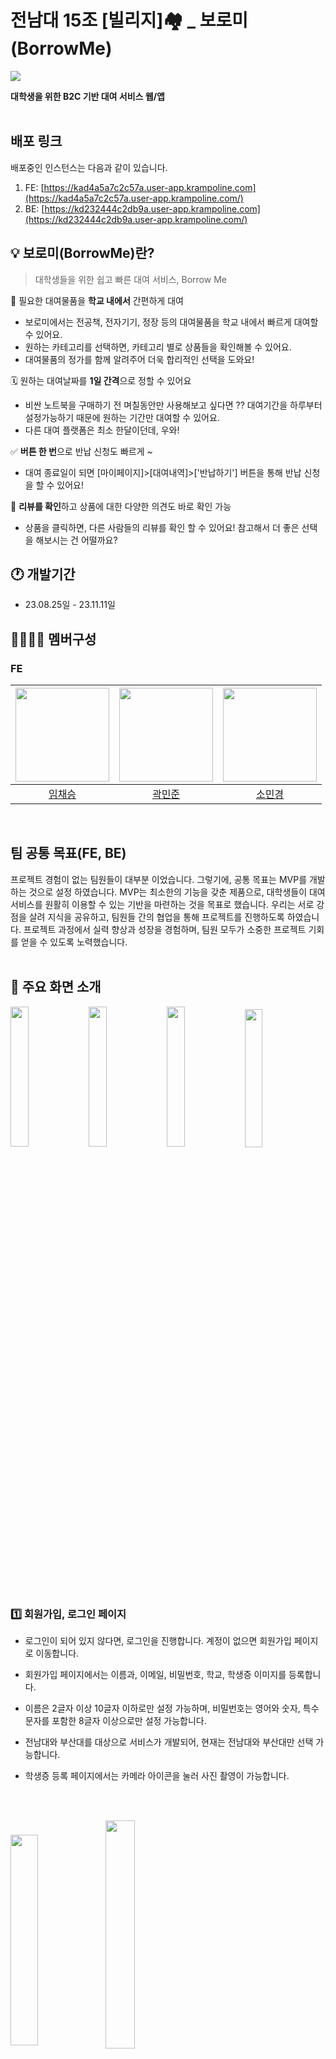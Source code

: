 # 전남대 15조 [빌리지]🏘️ \_ 보로미(BorrowMe)

<img src="https://i.postimg.cc/GhPt3vVh/001-1.png"><br/>

**대학생을 위한 B2C 기반 대여 서비스 웹/앱**
<br/><br/>

## 배포 링크

배포중인 인스턴스는 다음과 같이 있습니다.

1. FE: [https://kad4a5a7c2c57a.user-app.krampoline.com](https://kad4a5a7c2c57a.user-app.krampoline.com/)
2. BE: [https://kd232444c2db9a.user-app.krampoline.com](https://kd232444c2db9a.user-app.krampoline.com/)

## 💡 보로미(BorrowMe)란?

> 대학생들을 위한 쉽고 빠른 대여 서비스, Borrow Me

🏫 필요한 대여물품을 **학교 내에서** 간편하게 대여

- 보로미에서는 전공책, 전자기기, 정장 등의 대여물품을 학교 내에서 빠르게 대여할 수 있어요.
- 원하는 카테고리를 선택하면, 카테고리 별로 상품들을 확인해볼 수 있어요.
- 대여물품의 정가를 함께 알려주어 더욱 합리적인 선택을 도와요!

🗓️ 원하는 대여날짜를 **1일 간격**으로 정할 수 있어요

- 비싼 노트북을 구매하기 전 며칠동안만 사용해보고 싶다면 ?? 대여기간을 하루부터 설정가능하기 때문에 원하는 기간만 대여할 수 있어요.
- 다른 대여 플랫폼은 최소 한달이던데, 우와!

✅ **버튼 한 번**으로 반납 신청도 빠르게 ~

- 대여 종료일이 되면 [마이페이지]>[대여내역]>['반납하기'] 버튼을 통해 반납 신청을 할 수 있어요!

💬 **리뷰를 확인**하고 상품에 대한 다양한 의견도 바로 확인 가능

- 상품을 클릭하면, 다른 사람들의 리뷰를 확인 할 수 있어요! 참고해서 더 좋은 선택을 해보시는 건 어떨까요?
  </br>

## 🕐 개발기간

- 23.08.25일 - 23.11.11일
  <br/>

## 👩‍👩‍👧‍👦 멤버구성

### FE

| <img src="https://github.com/loopy-lim.png"  width="150" height="150"/> | <img src="https://github.com/mlnwns.png"  width="150" height="150"/> | <img src="https://github.com/minkonging.png"  width="150" height="150"/> |
| :---------------------------------------------------------------------: | :------------------------------------------------------------------: | :----------------------------------------------------------------------: |
|                 [임채승](https://github.com/loopy-lim)                  |                 [곽민준](https://github.com/mlnwns)                  |                 [소민경](https://github.com/minkonging)                  |

<br/>

## 팀 공통 목표(FE, BE)

프로젝트 경험이 없는 팀원들이 대부분 이었습니다. 그렇기에, 공통 목표는 MVP를 개발하는 것으로 설정 하였습니다. MVP는 최소한의 기능을 갖춘 제품으로, 대학생들이 대여 서비스를 원활히 이용할 수 있는 기반을 마련하는 것을 목표로 했습니다. 우리는 서로 강점을 살려 지식을 공유하고, 팀원들 간의 협업을 통해 프로젝트를 진행하도록 하였습니다. 프로젝트 과정에서 실력 향상과 성장을 경험하며, 팀원 모두가 소중한 프로젝트 기회를 얻을 수 있도록 노력했습니다.  
<br/>

## 🧾 주요 화면 소개

<p align="left">
  <img src="https://i.ibb.co/3cWDNKC/1.png" align="center" width="24%">
  <img src="https://i.ibb.co/Vvsnrcn/11.png" align="center" width="24%">
  <img src="https://i.ibb.co/zsyh75L/13.png" align="center" width="24%">
  <img src="https://i.ibb.co/NpzLkWL/15.png" align="center" width="23.8%">
</p>

### 1️⃣ 회원가입, 로그인 페이지

- 로그인이 되어 있지 않다면, 로그인을 진행합니다. 계정이 없으면 회원가입 페이지로 이동합니다.
- 회원가입 페이지에서는 이름과, 이메일, 비밀번호, 학교, 학생증 이미지를 등록합니다.
- 이름은 2글자 이상 10글자 이하로만 설정 가능하며, 비밀번호는 영어와 숫자, 특수문자를 포함한 8글자 이상으로만 설정 가능합니다.
- 전남대와 부산대를 대상으로 서비스가 개발되어, 현재는 전남대와 부산대만 선택 가능합니다.
- 학생증 등록 페이지에서는 카메라 아이콘을 눌러 사진 촬영이 가능합니다.

  <br/><br/>

<p align="left">
  <img src="https://i.ibb.co/8m8b5qM/image.png" align="center" width="29.4%">
  <img src="https://i.ibb.co/bXCq5z1/4.png" align="center" width="30.6%">
</p>

### 2️⃣ 메인화면, 상세 페이지

- 메인화면 좌측 상단의 메뉴 버튼을 클릭하면, 마이페이지, 대여내역으로 이동하는 버튼이 보여집니다.
- 메인화면에는 배너 이미지가 캐러셀로 보여집니다.
- 메인화면의 배너 아래에는 카테고리가 있는데, IT 카테고리를 클릭하면 현재로서는 노트북 목록이 보입니다.
- 메인화면에서는 상품 대표 이미지와, 가격, 상품명, 리뷰 갯수 등을 확인 할 수 있습니다.
- 상품을 클릭하면 상세 페이지로 이동합니다. 등록된 이미지가 캐러셀 형식으로 확인 가능합니다.
- 상세페이지에서는 작성된 리뷰를 확인 할 수 있고, 대여하기 버튼을 클릭해 대여 할 수 있습니다.

  <br/><br/>

<p align="left">
  <img src="https://i.ibb.co/z69RddV/5.png" align="center" width="30.1%">
  <img src="https://i.ibb.co/tK0ksgp/6.png" align="center" width="29.9%">
</p>

### 3️⃣ 대여∙결제 페이지

- 상세 페이지에서 대여하기 버튼을 클릭하면 대여 날짜를 선택 할 수 있는 페이지로 이동합니다.
- 대여를 시작할 날짜와 끝낼 날짜를 선택합니다. 대여 기간을 확인하고 결제하기 버튼을 선택해 결제합니다.
- 주문 금액보다 보유한 페이머니가 많다면 결제가 정상적으로 이루어집니다.
- 주문 금액보다 보유한 페이머니가 부족하다면, 페이머니 충전 페이지로 이동합니다.

  <br/><br/>

<p align="left">
  <img src="https://i.ibb.co/JtYh6bV/9.png" align="center" width="30.2%">
  <img src="https://i.ibb.co/TTc6htv/10.png" align="center" width="29.8%">
</p>

### 4️⃣ 검색∙충전 페이지

- 메인화면에서 검색 버튼을 누르면 검색 페이지로 이동하는데, 해당 페이지에서 갤럭시를 검색 한 결과입니다.
- 검색한 키워드에 관련된 상품들이 나열됩니다.
- 페이머니 충전 페이지에서는 출금과 충전이 가능합니다.
- 페이머니 출금, 충전 내역을 확인 할 수 있습니다.

  <br/><br/>

<p align="left">
  <img src="https://i.ibb.co/vJB0Nf6/2.png" align="center" width="30.1%">
  <img src="https://i.ibb.co/CbwnKhh/7.png" align="center" width="29.9%">
</p>

### 5️⃣ 대여내역∙리뷰 페이지

- 메인화면에서 좌측 상단의 메뉴 버튼을 통해 이동한 대여내역 페이지입니다.
- 대여하고 있는 품목과 반납까지 남은 기간, 대여 했던 품목 등을 확인 할 수 있습니다.
- 대여내역 페이지에서 이미 반납 한 물품의 경우 리뷰를 작성 할 수 있습니다.
- 리뷰 페이지에서는 별점을 선택 할 수 있고, 미리 주어진 문구들을 클릭해 손 쉽게 리뷰를 등록 할 수 있습니다.

  <br/><br/>

## 🧐 프로젝트 진행 과정 중 고민한 부분

1. 일관된 구조

- FE팀은 프로젝트의 일관된 구조를 유지하기 위해 여러 가이드라인과 원칙을 따르는 데 주력했습니다. 우선, 코드 작성 시 일관성 있는 네이밍 규칙을 사용하여 변수, 함수, 클래스 등의 이름을 명확하고 의미 있는 형태로 지정했습니다. 이를 통해 코드의 가독성을 높이고, 다른 팀원들이 코드를 이해하고 수정하기 쉽도록 했습니다.
- 또한, 코드 리뷰를 통해 팀원들 간의 의견을 공유하고 피드백을 주고받았습니다. 코드 리뷰를 통해 잠재적인 문제점을 발견하고 수정함으로써 일관된 구조를 유지하는 데 도움을 주었습니다. 팀원들은 상호간의 지속적인 의사소통을 통해 코드 품질을 유지하기 위해 노력했습니다.
- 폴더 구조: FE팀은 프로젝트의 확장성과 유지보수성을 높이기 위해 폴더 구조에 많은 신경을 써서 새로운 요구사항에 유동적이고 일관된 코드를 작성할 수 있었습니다. 자세한 폴더 구조에 대한 설명은 README 파일의 디렉토리 구조 섹션에서 확인하실 수 있습니다. README 파일을 참고하시면 각 폴더가 어떤 역할을 갖고 있으며, 코드의 구성과 조직에 대한 더 자세한 내용을 얻으실 수 있습니다.

2. 에러케이스

- 유효성 검사: 사용자 입력 등의 데이터를 처리할 때, 유효성 검사를 수행했습니다. 예를 들어, 사용자가 폼을 제출할 때 필수 필드가 비어있는지, 입력 형식이 올바른지 등을 확인하여 에러 케이스를 방지했습니다.
- 예외 처리: 예상치 못한 상황이 발생할 경우를 대비하여 예외 처리를 구현했습니다. 이를 통해 프로그램이 강제 종료되는 것을 방지하고, 오류 메시지를 통해 사용자에게 적절한 안내를 제공할 수 있었습니다.
- 에러 핸들링: API 호출이나 데이터 통신 과정에서 발생하는 에러를 핸들링하기 위해 노력했습니다. 네트워크 연결 오류, 서버 응답 오류 등에 대비하여 적절한 오류 처리 로직을 구현하고, 사용자에게 에러 메시지를 표시하여 원인과 해결 방법을 안내했습니다.

3. 컴포넌트를 어떤 기준으로 나누었을까?

- 기능적 분리: 각 컴포넌트는 특정 기능을 수행하도록 분리했습니다. 예를 들어, 로그인, 회원가입 폼, 상세 페이지, 결제하기 페이지 등과 같이 서로 다른 기능을 가진 컴포넌트들로 분리했습니다.
- 재사용성: 유사한 기능을 가지는 컴포넌트들은 재사용성을 고려하여 분리했습니다. 여러 페이지에서 사용되는 같은 컴포넌트는 공통으로 사용될 수 있어 common 폴더 내에 위치시켰으며, 재사용성을 높이기 위해 분리했습니다. 반복되지만 분기점이 있는 부분은 index로 빼서 쉽게 재사용 할 수 있도록 하였습니다. 이를 통해 유지보수가 쉽고 효율적인 개발을 할 수 있었습니다.
- 단일 책임 원칙: 각 컴포넌트는 한 가지 기능에 집중하여 단일 책임을 갖도록 설계했습니다. 이를 통해 컴포넌트의 역할과 책임을 명확하게 정의하고, 유지보수가 용이하게 했습니다.
- 확장성: 새로운 기능이 추가되어도 기존 컴포넌트를 수정하지 않고 새로운 컴포넌트를 추가할 수 있도록 설계했습니다.
  <br/>

## ⚙️ 기술 stack

[![stackticon](https://firebasestorage.googleapis.com/v0/b/stackticon-81399.appspot.com/o/images%2F1699624370376?alt=media&token=c29b1847-20e1-4610-8479-40d0b0d37290)](https://github.com/msdio/stackticon)

- react: 현재 배우고 있고, 모든 개발자가 사용할 수 있습니다.
- vite: DX가 훌륭하고 빠르게 사용할 수 있습니다.
- pnpm: 저장공간을 절약하고, 폭 넓은 명령어를 지원하는 pnpm을 사용하였습니다.
- jotai: 학습곡선이 매우 짧고, global store을 많이 사용할것 같지 않아서 atom스토어 기반인 jotai를 선택했습니다.
- tailwindcss: atom적인 css 기능이 매력적이라 선택했습니다.
- react-query: 무한 스크롤이나, 에러헨들링, 캐싱 등 다양한 기능이 매력 포인트라고 생각합니다.
- react-router-dom: 가장 많이 쓰고 있는 react-router를 이용하여 trouble슈팅에 용이하기 위해 선택하였습니다.
- capacitor: WEB base기반 APP을 개발하기 위해서는 거의 유일한 선택지라고 생각했습니다.
- axios: 폭넓은 기능 지원을 사용하기 위해 선택하였습니다.
- react-day-picke: 빠르고 가벼운 calender 라이브러리 중 하나입니다.
- react-modal: modal창을 적극적으로 활요하기 위해서 사용하였습니다.
- swiper: crousel이나 swipe관련된 라이브리에서 가장 폭이 넓고, 편한 라이브러리라고 생각합니다.
- react-icons: 잘 정리된 레퍼런스와, 폭 넓은 아이콘의 개수가 매력적이라 선택했습니다.
- classnames: tailwindcss와 섞어서 쓰기에 classnames는 매우 찰덕 궁합이라고 생각합니다.
- react-device-detect: APP을 지원하다보니 iOS와 desktop을 판단할 요소가 필요하였습니다.

<br/><br/>

## 📂 디렉토리 구조

📦 src  
 ┣ 📂 apis: BE에서 데이터를 직접적으로 받는 곳입니다. 여기서 http함수는 추후 axios에서  
 ┃ ┗ 📂 dtos: BE에서 받는 데이터를 다루는 곳입니다. BE의 API가 변경이 되더라도 유동적으로 데이터를 변경하기 위해서 DTO를 적용하였습니다.  
 ┣ 📂 components: 컴포넌트로 분리하여 사용하는 곳입니다.  
 ┃ ┣ 📂 common: 자주 쓰는 component를 분리하여 작성하였습니다.  
 ┃ ┣ 📂 home  
 ┃ ┣ 📂 payment  
 ┃ ┣ 📂 paymoney  
 ┃ ┣ 📂 product  
 ┃ ┃ ┣ 📂 rentPeriod: 캘린더 입니다.  
 ┃ ┣ 📂 rental: rental의 상태에 따라서(4가지) 컴포넌트를 나누어 작성하였습니다. Item에서 불러와 List로 뿌려줍니다.  
 ┃ ┣ 📂 review  
 ┃ ┗ 📂 sign  
 ┣ 📂 constants: 상수들을 관리하는 곳입니다.  
 ┣ 📂 functions: 공통적인 로직이지만 순수함수로서 만들기 위해 노력하였습니다.  
 ┣ 📂 hooks: React에서 사용한 공통적인 로직들을 모아둔 것입니다.  
 ┣ 📂 mocks: Mocking함수들입니다. handlers로 뽑아 추후 API가 추가할 때 쉽게 찾아보도록 구성하였습니다.  
 ┃ ┗ 📂 handlers  
 ┣ 📂 pages: FE에서 보여주는 모든 함수들을 보여줍니다.  
 ┣ 📂 stores: FE에서 쓰는 Store들의 저장소입니다.  
 ┣ 📜 App.jsx  
 ┗ 📜 main.jsx

<br/><br/>

## ⭐️ 시작가이드

파일을 클론 한 후 아래의 명령어를 입력해 프로젝트를 직접 실행 해 볼 수 있습니다.

```sh
$ pnpm install --lockfile
$ pnpm run dev
```

임시로 BE를 실행해보고 싶다면 다음과 같은 코드를 사용하면 됩니다.

```sh
$ cd borrow-me
$ pnpm install --lockfile
$ pnpm run seed:run # 초기 데이터를 넣는 실행 명령어입니다.
$ pnpm run start:dev
```

## ⭐️ capatitor 실행과 관련하여

```sh
$ ionic cap run ios -l --external
$ ionic cap run android -l --external
```

을 이용하여 실행합니다. 만약 ionic이 설치가 안되어 있다면 다음과 같은 명령어로 설치합니다.

```sh
$ pnpm install -g @ionic/cli native-run
```

